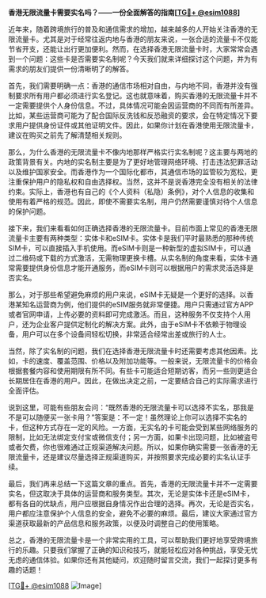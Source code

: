 **香港无限流量卡需要实名吗？——一份全面解答的指南[[TG💪+ @esim1088](https://t.me/s/esim1088)]**

近年来，随着跨境旅行的普及和通信需求的增加，越来越多的人开始关注香港的无限流量卡。尤其是对于经常往返内地与香港的朋友来说，一张合适的流量卡不仅能节省开支，还能让出行更加便利。然而，在选择香港无限流量卡时，大家常常会遇到一个问题：这些卡是否需要实名制呢？今天我们就来详细探讨这个问题，并为有需求的朋友们提供一份清晰明了的解答。

首先，我们需要明确一点：香港的通信市场相对自由，与内地不同，香港并没有强制要求所有用户都必须进行实名登记。这也就意味着，购买香港的无限流量卡并不一定需要提供个人身份信息。不过，具体情况可能会因运营商的不同而有所差异。比如，某些运营商可能为了配合国际反洗钱和反恐融资的要求，会在特定情况下要求用户提供身份证件或其他证明文件。因此，如果你计划在香港使用无限流量卡，建议在购买之前先了解清楚相关规则。

那么，为什么香港的无限流量卡不像内地那样严格实行实名制呢？这主要与两地的政策背景有关。内地的实名制主要是为了更好地管理网络环境、打击违法犯罪活动以及维护国家安全。而香港作为一个国际化都市，其通信市场的监管较为宽松，更注重保护用户的隐私权和自由选择权。当然，这并不是说香港完全没有相关的法律约束。实际上，香港也有自己的《个人资料（私隐）条例》，对个人信息的收集和使用有着严格的规范。因此，即使不需要实名制，用户仍然需要谨慎对待个人信息的保护问题。

接下来，我们来看看如何正确选择香港的无限流量卡。目前市面上常见的香港无限流量卡主要有两种类型：实体卡和eSIM卡。实体卡是我们平时最熟悉的那种传统SIM卡，可以直接插入手机使用。而eSIM卡则是一种新型的虚拟SIM卡，可以通过二维码或下载的方式激活，无需物理更换卡槽。从实名制的角度来看，实体卡通常需要提供身份信息才能开通服务，而eSIM卡则可以根据用户的需求灵活选择是否实名。

那么，对于那些希望避免麻烦的用户来说，eSIM卡无疑是一个更好的选择。以香港某知名运营商为例，他们提供的eSIM服务就非常便捷。用户只需通过官方APP或者官网申请，上传必要的资料即可完成激活。而且，这种服务不仅支持个人用户，还为企业客户提供定制化的解决方案。此外，由于eSIM卡不依赖于物理设备，用户可以在多个设备间轻松切换，非常适合经常出差或旅行的人士。

当然，除了实名制的问题，我们在选择香港无限流量卡时还需要考虑其他因素。比如，卡的速度、覆盖范围、价格以及附加功能等。一般来说，无限流量卡的价格会根据套餐内容和使用期限有所不同。有些卡可能适合短期访客，而另一些则更适合长期居住在香港的用户。因此，在做出决定之前，一定要结合自己的实际需求进行全面评估。

说到这里，可能有些朋友会问：“既然香港的无限流量卡可以选择不实名，那我是不是可以随便买一张卡用？”答案是：不一定！虽然理论上你可以选择不实名的卡，但这种方式存在一定的风险。一方面，无实名的卡可能会受到某些网络服务的限制，比如无法绑定支付宝或微信支付；另一方面，如果卡出现问题，比如被盗号或者欠费，你也很难通过正规渠道解决问题。所以，如果你确实需要一张香港的无限流量卡，还是建议尽量选择正规渠道购买，并按照要求完成必要的实名认证手续。

最后，我们再来总结一下这篇文章的重点。首先，香港的无限流量卡并不一定需要实名，但这取决于具体的运营商和服务类型。其次，无论是实体卡还是eSIM卡，都有各自的优缺点，用户应根据自身情况作出合理的选择。再次，无论是否实名，用户都应注意保护个人信息的安全，避免不必要的麻烦。最后，建议大家通过官方渠道获取最新的产品信息和服务政策，以便及时调整自己的使用策略。

总之，香港的无限流量卡是一个非常实用的工具，可以帮助我们更好地享受跨境旅行的乐趣。只要我们掌握了正确的知识和技巧，就能轻松应对各种挑战，享受无忧无虑的通信体验。如果你还有其他疑问，欢迎随时留言交流，我们一起探讨更多有趣的话题！

[[TG💪+ @esim1088](https://t.me/s/esim1088) ![Image](https://i.postimg.cc/4NQfJmqS/Snipaste-2025-05-13-00-14-12.png)]